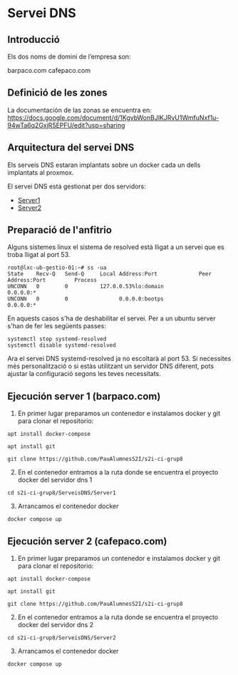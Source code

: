 # Servei DNS

## Introducció
Els dos noms de domini de l’empresa son:

barpaco.com
cafepaco.com 

## Definició de les zones
La documentación de las zonas se encuentra en: https://docs.google.com/document/d/1KgvbWonBJlKJRvU1WmfuNxf1u-94wTa6q2GxjR5EPFU/edit?usp=sharing

## Arquitectura del servei DNS

Els serveis DNS estaran implantats sobre un docker cada un dells implantats al proxmox.

El servei DNS està gestionat per dos servidors:
* [Server1](Server1/README.md)
* [Server2](Server2/README.md)

## Preparació de l'anfitrio 
Alguns sistemes linux el sistema de resolved està lligat a un servei que es troba lligat al port 53.
```
root@lxc-ub-gestio-01:~# ss -ua
State    Recv-Q   Send-Q     Local Address:Port             Peer Address:Port         Process         
UNCONN   0        0          127.0.0.53%lo:domain                0.0.0.0:*                            
UNCONN   0        0                0.0.0.0:bootps                0.0.0.0:*                            
```
En aquests casos s'ha de deshabilitar el servei.
Per a un ubuntu server s'han de fer les següents passes:
```
systemctl stop systemd-resolved
systemctl disable systemd-resolved
```

Ara el servei DNS systemd-resolved ja no escoltarà al port 53. Si necessites més personalització o si estàs utilitzant un servidor DNS diferent, pots ajustar la configuració segons les teves necessitats.

## Ejecución server 1 (barpaco.com)

1. En primer lugar preparamos un contenedor e instalamos docker y git para clonar el repositorio:

```
apt install docker-compose
```

```
apt install git
```

```
git clone https://github.com/PauAlumnesS2I/s2i-ci-grup8
```

2. En el contenedor entramos a la ruta donde se encuentra el proyecto docker del servidor dns 1

```
cd s2i-ci-grup8/ServeisDNS/Server1
```

3. Arrancamos el contenedor docker
```
docker compose up
```

## Ejecución server 2 (cafepaco.com)

1. En primer lugar preparamos un contenedor e instalamos docker y git para clonar el repositorio:

```
apt install docker-compose
```

```
apt install git
```

```
git clone https://github.com/PauAlumnesS2I/s2i-ci-grup8
```

2. En el contenedor entramos a la ruta donde se encuentra el proyecto docker del servidor dns 2

```
cd s2i-ci-grup8/ServeisDNS/Server2
```

3. Arrancamos el contenedor docker
```
docker compose up
```